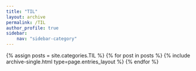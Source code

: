 ```yaml
---
title: "TIL"
layout: archive
permalink: /TIL
author_profile: true
sidebar:
    nav: "sidebar-category"
---
```


{% assign posts = site.categories.TIL %}
{% for post in posts %} {% include archive-single.html type=page.entries_layout %} {% endfor %}